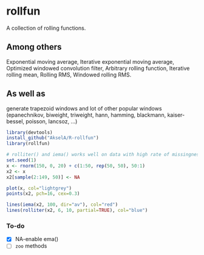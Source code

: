 # rollfun  

A collection of rolling functions.  

## Among others 
Exponential moving average, Iterative exponential moving average, Optimized windowed convolution filter, Arbitrary rolling function, Iterative rolling mean, Rolling RMS, Windowed rolling RMS.  

## As well as
generate trapezoid windows and lot of other popular windows (epanechnikov, biweight, triweight, hann, hamming, blackmann, kaiser-bessel, poisson, lancsoz, ...)

```R
library(devtools)
install_github("AkselA/R-rollfun")
library(rollfun)

# rolliter() and iema() works well on data with high rate of missingness
set.seed(1)
x <- rnorm(150, 0, 20) + c(1:50, rep(50, 50), 50:1)
x2 <- x
x2[sample(2:149, 50)] <- NA

plot(x, col="lightgrey")
points(x2, pch=16, cex=0.3)

lines(iema(x2, 100, dir="av"), col="red")
lines(rolliter(x2, 6, 10, partial=TRUE), col="blue")
```

### To-do

- [x] NA-enable ema()
- [ ] `zoo` methods